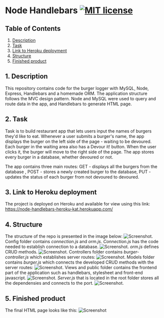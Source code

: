 # Node Handlebars [![MIT license](https://img.shields.io/badge/License-GPLv3-blue.svg)](https://lbesson.mit-license.org/)


## Table of Contents
1. [ Description ](#desc)
2. [ Task ](#task)
3. [ Link to Heroku deployment ](#link)
4. [ Structure ](#structure)
5. [ Finished product ](#final)


## 1. Description<a name="desc"></a>
This repository contains code for the burger logger with MySQL, Node, Express, Handlebars and a homemade ORM. The application structure follows the MVC design pattern. Node and MySQL were used to query and route data in the app, and Handlebars to generate HTML page.  

## 2. Task<a name="task"></a>
Task is to build restaurant app that lets users input the names of burgers they'd like to eat.
Whenever a user submits a burger's name, the app displays the burger on the left side of the page - waiting to be devoured. Each burger in the waiting area also has a Devour it! button. When the user clicks it, the burger will move to the right side of the page. The app stores every burger in a database, whether devoured or not.

The app contains three main routes: GET - displays all the burgers from the database , POST - stores a newly created burger to the database, PUT - updates the status of each burger from not devoured to devoured. 



## 3. Link to Heroku deployment <a name="link"></a>
The project is deployed on Heroku and available for view using this link:
https://node-handlebars-heroku-kat.herokuapp.com/

## 4. Structure<a name="structure"></a>
The structure of the repo is presented in the image below:
![Screenshot](./public/assets/media/dir_structure.png).
Config folder contains *connection.js* and *orm.js*. 
*Connection.js* has the code needed to establish connection to a database.
![Screenshot](./public/assets/media/connection.png).
*orm.js* defines CRUD methods.
![Screenshot](./public/assets/media/orm.png).
Controllers folder contains *burger-controller.js* which establishes server routes:
![Screenshot](./public/assets/media/controllers.png).
Models folder contains *burger.js* which connects the developed CRUD methods with the server routes:
![Screenshot](./public/assets/media/models_burger.png).
Views and public folder contains the frontend part of the application such as handlebars, stylesheet and front-end javascript.
![Screenshot](./public/assets/media/frontend.png).
*Server.js* that is located in the root folder stores all the dependensies and connects to the port.
![Screenshot](./public/assets/media/server.png).


## 5. Finished product<a name="final"></a>
The final HTML page looks like this:
![Screenshot](./public/assets/media/final.png)
